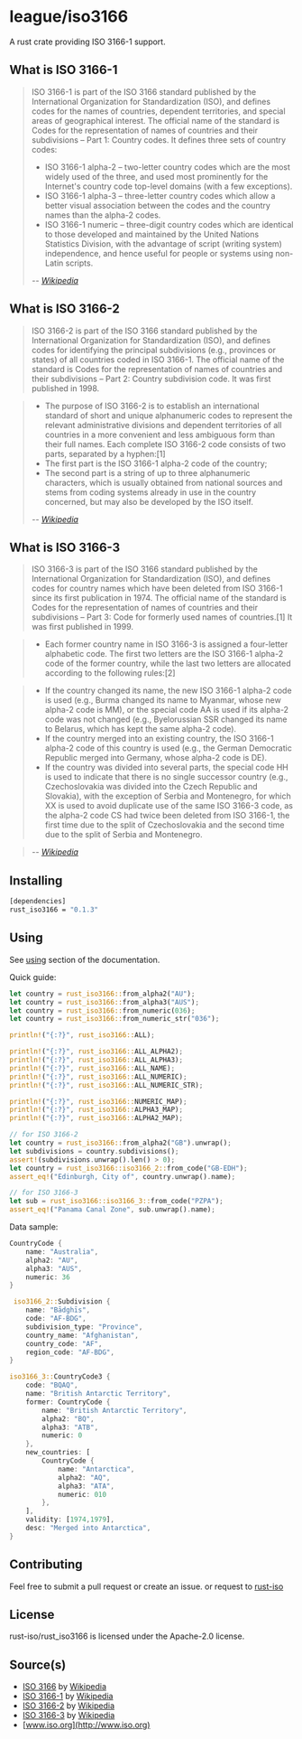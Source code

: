 # league/iso3166

A rust crate providing ISO 3166-1 support.

## What is ISO 3166-1

> ISO 3166-1 is part of the ISO 3166 standard published by the International Organization for Standardization (ISO), and defines codes for the names of countries, dependent territories, and special areas of geographical interest. The official name of the standard is Codes for the representation of names of countries and their subdivisions – Part 1: Country codes. It defines three sets of country codes:
> * ISO 3166-1 alpha-2 – two-letter country codes which are the most widely used of the three, and used most prominently for the Internet's country code top-level domains (with a few exceptions).
> * ISO 3166-1 alpha-3 – three-letter country codes which allow a better visual association between the codes and the country names than the alpha-2 codes.
> * ISO 3166-1 numeric – three-digit country codes which are identical to those developed and maintained by the United Nations Statistics Division, with the advantage of script (writing system) independence, and hence useful for people or systems using non-Latin scripts.
>
> *-- [Wikipedia](http://en.wikipedia.org/wiki/ISO_3166-1)*

## What is ISO 3166-2

> ISO 3166-2 is part of the ISO 3166 standard published by the International Organization for Standardization (ISO), and defines codes for identifying the principal subdivisions (e.g., provinces or states) of all countries coded in ISO 3166-1. The official name of the standard is Codes for the representation of names of countries and their subdivisions – Part 2: Country subdivision code. It was first published in 1998.

> * The purpose of ISO 3166-2 is to establish an international standard of short and unique alphanumeric codes to represent the relevant administrative divisions and dependent territories of all countries in a more convenient and less ambiguous form than their full names. Each complete ISO 3166-2 code consists of two parts, separated by a hyphen:[1]
> * The first part is the ISO 3166-1 alpha-2 code of the country;
> * The second part is a string of up to three alphanumeric characters, which is usually obtained from national sources and stems from coding systems already in use in the country concerned, but may also be developed by the ISO itself.
>
> *-- [Wikipedia](http://en.wikipedia.org/wiki/ISO_3166-2)*

## What is ISO 3166-3

> ISO 3166-3 is part of the ISO 3166 standard published by the International Organization for Standardization (ISO), and defines codes for country names which have been deleted from ISO 3166-1 since its first publication in 1974. The official name of the standard is Codes for the representation of names of countries and their subdivisions – Part 3: Code for formerly used names of countries.[1] It was first published in 1999.

> * Each former country name in ISO 3166-3 is assigned a four-letter alphabetic code. The first two letters are the ISO 3166-1 alpha-2 code of the former country, while the last two letters are allocated according to the following rules:[2]

> * If the country changed its name, the new ISO 3166-1 alpha-2 code is used (e.g., Burma changed its name to Myanmar, whose new alpha-2 code is MM), or the special code AA is used if its alpha-2 code was not changed (e.g., Byelorussian SSR changed its name to Belarus, which has kept the same alpha-2 code).
> * If the country merged into an existing country, the ISO 3166-1 alpha-2 code of this country is used (e.g., the German Democratic Republic merged into Germany, whose alpha-2 code is DE).
> * If the country was divided into several parts, the special code HH is used to indicate that there is no single successor country (e.g., Czechoslovakia was divided into the Czech Republic and Slovakia), with the exception of Serbia and Montenegro, for which XX is used to avoid duplicate use of the same ISO 3166-3 code, as the alpha-2 code CS had twice been deleted from ISO 3166-1, the first time due to the split of Czechoslovakia and the second time due to the split of Serbia and Montenegro.

> *-- [Wikipedia](http://en.wikipedia.org/wiki/ISO_3166-3)*

## Installing

``` sh
[dependencies]
rust_iso3166 = "0.1.3"
```

## Using

See [using](https://iso3166.thephpleague.com/using) section of the documentation.

Quick guide:

``` rust
let country = rust_iso3166::from_alpha2("AU");
let country = rust_iso3166::from_alpha3("AUS");
let country = rust_iso3166::from_numeric(036);
let country = rust_iso3166::from_numeric_str("036");

println!("{:?}", rust_iso3166::ALL);

println!("{:?}", rust_iso3166::ALL_ALPHA2);   
println!("{:?}", rust_iso3166::ALL_ALPHA3);   
println!("{:?}", rust_iso3166::ALL_NAME);   
println!("{:?}", rust_iso3166::ALL_NUMERIC);   
println!("{:?}", rust_iso3166::ALL_NUMERIC_STR);   

println!("{:?}", rust_iso3166::NUMERIC_MAP);  
println!("{:?}", rust_iso3166::ALPHA3_MAP);  
println!("{:?}", rust_iso3166::ALPHA2_MAP);  

// for ISO 3166-2
let country = rust_iso3166::from_alpha2("GB").unwrap();
let subdivisions = country.subdivisions();
assert!(subdivisions.unwrap().len() > 0);
let country = rust_iso3166::iso3166_2::from_code("GB-EDH");
assert_eq!("Edinburgh, City of", country.unwrap().name); 

// for ISO 3166-3
let sub = rust_iso3166::iso3166_3::from_code("PZPA");
assert_eq!("Panama Canal Zone", sub.unwrap().name);
```

Data sample:

``` rust
CountryCode { 
    name: "Australia",
    alpha2: "AU", 
    alpha3: "AUS", 
    numeric: 36 
}

 iso3166_2::Subdivision {
    name: "Bādghīs",
    code: "AF-BDG",
    subdivision_type: "Province",
    country_name: "Afghanistan",
    country_code: "AF",
    region_code: "AF-BDG",
}

iso3166_3::CountryCode3 {
    code: "BQAQ",
    name: "British Antarctic Territory",
    former: CountryCode { 
        name: "British Antarctic Territory",
        alpha2: "BQ", 
        alpha3: "ATB", 
        numeric: 0 
    },
    new_countries: [
        CountryCode { 
            name: "Antarctica",
            alpha2: "AQ", 
            alpha3: "ATA", 
            numeric: 010
        },    
    ],
    validity: [1974,1979],
    desc: "Merged into Antarctica",
}
```

## Contributing

Feel free to submit a pull request or create an issue.
or request to [rust-iso](https://github.com/rust-iso) 

## License

rust-iso/rust_iso3166 is licensed under the Apache-2.0 license.

## Source(s)

* [ISO 3166](https://en.wikipedia.org/wiki/ISO_3166) by [Wikipedia](http://www.wikipedia.org)
* [ISO 3166-1](https://en.wikipedia.org/wiki/ISO_3166-1) by [Wikipedia](http://www.wikipedia.org)
* [ISO 3166-2](https://en.wikipedia.org/wiki/ISO_3166-2) by [Wikipedia](http://www.wikipedia.org)
* [ISO 3166-3](https://en.wikipedia.org/wiki/ISO_3166-3) by [Wikipedia](http://www.wikipedia.org)
* [www.iso.org](http://www.iso.org)
